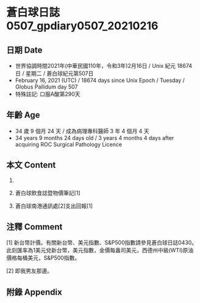 [_metadata_:encoding]: - "utf-8"
[_metadata_:language]: - "zh-Hant-TW"
[_metadata_:fileformat]: - "markdown"
[_metadata_:MIME_type]: - "text/plain"
[_metadata_:markdown_version]: - "commonmark version 0.29"
[_metadata_:markdown_spec]: - "https://spec.commonmark.org/0.29/"

# 蒼白球日誌0507_gpdiary0507_20210216 #

## 日期 Date ##

* 世界協調時間2021年(中華民國110年，令和3年)2月16日 / Unix 紀元 18674 日 / 星期二 / 蒼白球紀元第507日
* February 16, 2021 (UTC) / 18674 days since Unix Epoch / Tuesday / Globus Pallidum day 507
* 特殊註記: 口服A酸第290天

## 年齡 Age ##

* 34 歲 9 個月 24 天 / 成為病理專科醫師 3 年 4 個月 4 天
* 34 years 9 months 24 days old / 3 years 4 months 4 days after acquiring ROC Surgical Pathology Licence

## 本文 Content ##

1. 

    
2. 蒼白球飲食誌暨物價筆記[1]

    
3. 蒼白球南港通訊處[2]支出回報[1]

    

## 注釋 Comment ##

[1] 新台幣計價。有關新台幣、美元指數、S&P500指數請參見蒼白球日誌0430。此刻匯率為1美元兌新台幣，美元指數，金價每盎司美元，西德州中級(WTI)原油價格每桶美元，S&P500指數。


[2] 即我男友那邊。



## 附錄 Appendix ##

